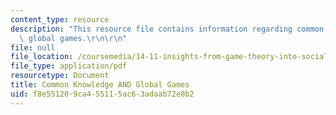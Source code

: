 ```yaml
---
content_type: resource
description: "This resource file contains information regarding common knowledge and\
  \ global games.\r\n\r\n"
file: null
file_location: /coursemedia/14-11-insights-from-game-theory-into-social-behavior-fall-2013/f8e551209ca455115ac63adaab72e0b2_MIT14_11F13_Com_Know_Game.pdf
file_type: application/pdf
resourcetype: Document
title: Common Knowledge AND Global Games
uid: f8e55120-9ca4-5511-5ac6-3adaab72e0b2
---
```

